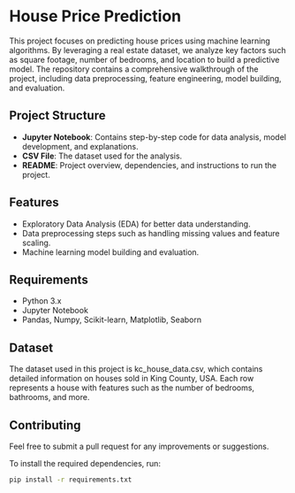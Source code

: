 # House Price Prediction

This project focuses on predicting house prices using machine learning algorithms. By leveraging a real estate dataset, we analyze key factors such as square footage, number of bedrooms, and location to build a predictive model. The repository contains a comprehensive walkthrough of the project, including data preprocessing, feature engineering, model building, and evaluation.

## Project Structure
- **Jupyter Notebook**: Contains step-by-step code for data analysis, model development, and explanations.
- **CSV File**: The dataset used for the analysis.
- **README**: Project overview, dependencies, and instructions to run the project.

## Features
- Exploratory Data Analysis (EDA) for better data understanding.
- Data preprocessing steps such as handling missing values and feature scaling.
- Machine learning model building and evaluation.

## Requirements
- Python 3.x
- Jupyter Notebook
- Pandas, Numpy, Scikit-learn, Matplotlib, Seaborn

## Dataset
The dataset used in this project is kc_house_data.csv, which contains detailed information on houses sold in King County, USA. Each row represents a house with features such as the number of bedrooms, bathrooms, and more.

## Contributing
Feel free to submit a pull request for any improvements or suggestions.

To install the required dependencies, run:
```bash
pip install -r requirements.txt


